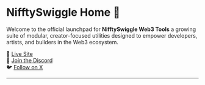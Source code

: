 # NifftySwiggle Home 🚀

Welcome to the official launchpad for **NifftySwiggle Web3 Tools**
a growing suite of modular, creator-focused utilities designed to empower developers, artists, and builders in the Web3 ecosystem.

🔗 [Live Site](https://www.nifftyswiggle.pw)  
💬 [Join the Discord](https://discord.gg/CaSgfqdYCW)  
🐦 [Follow on X](https://x.com/pet_rescueNFT)

---
